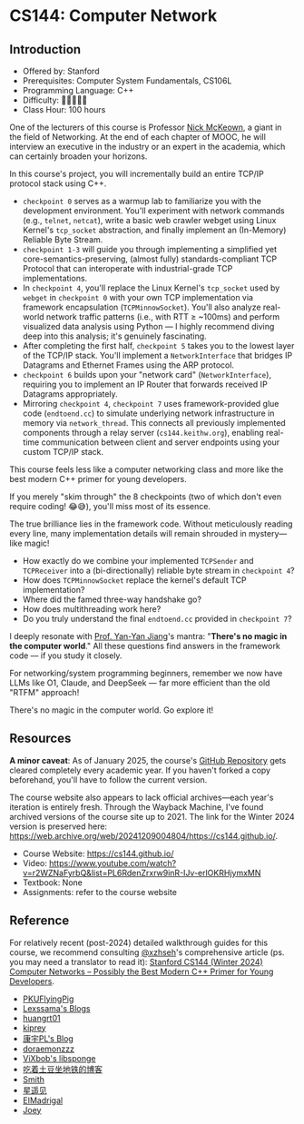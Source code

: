 # CS144: Computer Network

## Introduction

- Offered by: Stanford
- Prerequisites: Computer System Fundamentals, CS106L
- Programming Language: C++
- Difficulty: 🌟🌟🌟🌟🌟
- Class Hour: 100 hours

One of the lecturers of this course is Professor [Nick McKeown](http://yuba.stanford.edu/~nickm/index.html), a giant in the field of Networking. At the end of each chapter of MOOC, he will interview an executive in the industry or an expert in the academia, which can certainly broaden your horizons.

In this course's project, you will incrementally build an entire TCP/IP protocol stack using C++.

- `checkpoint 0` serves as a warmup lab to familiarize you with the development environment. You'll experiment with network commands (e.g., `telnet`, `netcat`), write a basic web crawler webget using Linux Kernel's `tcp_socket` abstraction, and finally implement an (In-Memory) Reliable Byte Stream.
- `checkpoint 1-3` will guide you through implementing a simplified yet core-semantics-preserving, (almost fully) standards-compliant TCP Protocol that can interoperate with industrial-grade TCP implementations.
- In `checkpoint 4`, you'll replace the Linux Kernel's `tcp_socket` used by `webget` in `checkpoint 0` with your own TCP implementation via framework encapsulation (`TCPMinnowSocket`). You'll also analyze real-world network traffic patterns (i.e., with RTT ≥ ~100ms) and perform visualized data analysis using Python — I highly recommend diving deep into this analysis; it's genuinely fascinating.
- After completing the first half, `checkpoint 5` takes you to the lowest layer of the TCP/IP stack. You'll implement a `NetworkInterface` that bridges IP Datagrams and Ethernet Frames using the ARP protocol.
- `checkpoint 6` builds upon your "network card" (`NetworkInterface`), requiring you to implement an IP Router that forwards received IP Datagrams appropriately.
- Mirroring `checkpoint 4`, `checkpoint 7` uses framework-provided glue code (`endtoend.cc`) to simulate underlying network infrastructure in memory via `network_thread`. This connects all previously implemented components through a relay server (`cs144.keithw.org`), enabling real-time communication between client and server endpoints using your custom TCP/IP stack.

This course feels less like a computer networking class and more like the best modern C++ primer for young developers.

If you merely "skim through" the 8 checkpoints (two of which don't even require coding! 😂😅), you'll miss most of its essence.

The true brilliance lies in the framework code. Without meticulously reading every line, many implementation details will remain shrouded in mystery—like magic!

- How exactly do we combine your implemented `TCPSender` and `TCPReceiver` into a (bi-directionally) reliable byte stream in `checkpoint 4`?
- How does `TCPMinnowSocket` replace the kernel's default TCP implementation?
- Where did the famed three-way handshake go?
- How does multithreading work here?
- Do you truly understand the final `endtoend.cc` provided in `checkpoint 7`?

I deeply resonate with [Prof. Yan-Yan Jiang](https://github.com/jiangyy)'s mantra: "**There's no magic in the computer world**." All these questions find answers in the framework code — if you study it closely.

For networking/system programming beginners, remember we now have LLMs like O1, Claude, and DeepSeek — far more efficient than the old "RTFM" approach!

There's no magic in the computer world. Go explore it!

## Resources

**A minor caveat**: As of January 2025, the course's [GitHub Repository](https://github.com/CS144/minnow) gets cleared completely every academic year. If you haven't forked a copy beforehand, you'll have to follow the current version.

The course website also appears to lack official archives—each year's iteration is entirely fresh. Through the Wayback Machine, I've found archived versions of the course site up to 2021. The link for the Winter 2024 version is preserved here:
<https://web.archive.org/web/20241209004804/https://cs144.github.io/>.

- Course Website: <https://cs144.github.io/>
- Video: <https://www.youtube.com/watch?v=r2WZNaFyrbQ&list=PL6RdenZrxrw9inR-IJv-erlOKRHjymxMN>
- Textbook: None
- Assignments: refer to the course website

## Reference

For relatively recent (post-2024) detailed walkthrough guides for this course, we recommend consulting [@xzhseh](https://github.com/xzhseh)'s comprehensive article (ps. you may need a translator to read it):
[Stanford CS144 (Winter 2024) Computer Networks – Possibly the Best Modern C++ Primer for Young Developers](https://zhuanlan.zhihu.com/p/20551290958).

- [PKUFlyingPig](https://github.com/PKUFlyingPig/CS144-Computer-Network)
- [Lexssama's Blogs](https://lexssama.github.io/tags/CS144/)
- [huangrt01](https://github.com/huangrt01/CS-Notes/blob/master/Notes/Output/Computer-Networking-Lab-CS144-Stanford.md)
- [kiprey](https://kiprey.github.io/tags/CS144/)
- [康宇PL's Blog](https://www.cnblogs.com/kangyupl/p/stanford_cs144_labs.html)
- [doraemonzzz](http://doraemonzzz.com/tags/CS144/)
- [ViXbob's libsponge](https://vixbob.moe/25.html)
- [吃着土豆坐地铁的博客](https://www.epis2048.net/categories/Code/Stanford-CS144/)
- [Smith](https://www.inlighting.org/archives/2021-cs144-notes/)
- [星遥见](https://www.cnblogs.com/weijunji/tag/CS144/)
- [EIMadrigal](https://www.cnblogs.com/EIMadrigal/p/15500472.html)
- [Joey](http://yuzijun.life/2021-02/CS144)